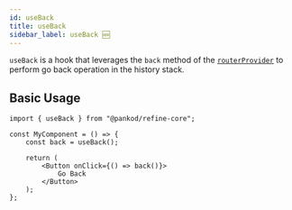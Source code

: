 ```yaml
---
id: useBack
title: useBack
sidebar_label: useBack 🆕
---
```


`useBack` is a hook that leverages the `back` method of the [`routerProvider`][routerprovider] to perform go back operation in the history stack.

## Basic Usage

```tsx
import { useBack } from "@pankod/refine-core";

const MyComponent = () => {
    const back = useBack();

    return (
        <Button onClick={() => back()}>
            Go Back
        </Button>
    );
};
```

[routerprovider]: /docs/api-reference/core/providers/router-provider.md


